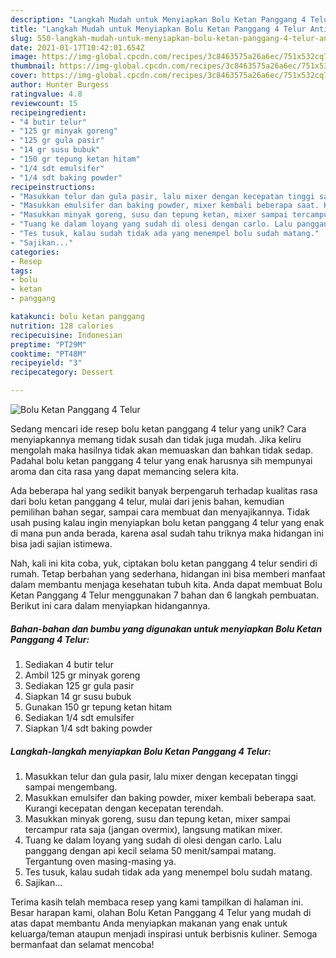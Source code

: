 ```yaml
---
description: "Langkah Mudah untuk Menyiapkan Bolu Ketan Panggang 4 Telur Anti Gagal"
title: "Langkah Mudah untuk Menyiapkan Bolu Ketan Panggang 4 Telur Anti Gagal"
slug: 550-langkah-mudah-untuk-menyiapkan-bolu-ketan-panggang-4-telur-anti-gagal
date: 2021-01-17T10:42:01.654Z
image: https://img-global.cpcdn.com/recipes/3c8463575a26a6ec/751x532cq70/bolu-ketan-panggang-4-telur-foto-resep-utama.jpg
thumbnail: https://img-global.cpcdn.com/recipes/3c8463575a26a6ec/751x532cq70/bolu-ketan-panggang-4-telur-foto-resep-utama.jpg
cover: https://img-global.cpcdn.com/recipes/3c8463575a26a6ec/751x532cq70/bolu-ketan-panggang-4-telur-foto-resep-utama.jpg
author: Hunter Burgess
ratingvalue: 4.8
reviewcount: 15
recipeingredient:
- "4 butir telur"
- "125 gr minyak goreng"
- "125 gr gula pasir"
- "14 gr susu bubuk"
- "150 gr tepung ketan hitam"
- "1/4 sdt emulsifer"
- "1/4 sdt baking powder"
recipeinstructions:
- "Masukkan telur dan gula pasir, lalu mixer dengan kecepatan tinggi sampai mengembang."
- "Masukkan emulsifer dan baking powder, mixer kembali beberapa saat. Kurangi kecepatan dengan kecepatan terendah."
- "Masukkan minyak goreng, susu dan tepung ketan, mixer sampai tercampur rata saja (jangan overmix), langsung matikan mixer."
- "Tuang ke dalam loyang yang sudah di olesi dengan carlo. Lalu panggang dengan api kecil selama 50 menit/sampai matang. Tergantung oven masing-masing ya."
- "Tes tusuk, kalau sudah tidak ada yang menempel bolu sudah matang."
- "Sajikan..."
categories:
- Resep
tags:
- bolu
- ketan
- panggang

katakunci: bolu ketan panggang 
nutrition: 128 calories
recipecuisine: Indonesian
preptime: "PT29M"
cooktime: "PT48M"
recipeyield: "3"
recipecategory: Dessert

---
```



![Bolu Ketan Panggang 4 Telur](https://img-global.cpcdn.com/recipes/3c8463575a26a6ec/751x532cq70/bolu-ketan-panggang-4-telur-foto-resep-utama.jpg)

Sedang mencari ide resep bolu ketan panggang 4 telur yang unik? Cara menyiapkannya memang tidak susah dan tidak juga mudah. Jika keliru mengolah maka hasilnya tidak akan memuaskan dan bahkan tidak sedap. Padahal bolu ketan panggang 4 telur yang enak harusnya sih mempunyai aroma dan cita rasa yang dapat memancing selera kita.

Ada beberapa hal yang sedikit banyak berpengaruh terhadap kualitas rasa dari bolu ketan panggang 4 telur, mulai dari jenis bahan, kemudian pemilihan bahan segar, sampai cara membuat dan menyajikannya. Tidak usah pusing kalau ingin menyiapkan bolu ketan panggang 4 telur yang enak di mana pun anda berada, karena asal sudah tahu triknya maka hidangan ini bisa jadi sajian istimewa.




Nah, kali ini kita coba, yuk, ciptakan bolu ketan panggang 4 telur sendiri di rumah. Tetap berbahan yang sederhana, hidangan ini bisa memberi manfaat dalam membantu menjaga kesehatan tubuh kita. Anda dapat membuat Bolu Ketan Panggang 4 Telur menggunakan 7 bahan dan 6 langkah pembuatan. Berikut ini cara dalam menyiapkan hidangannya.

<!--inarticleads1-->

##### Bahan-bahan dan bumbu yang digunakan untuk menyiapkan Bolu Ketan Panggang 4 Telur:

1. Sediakan 4 butir telur
1. Ambil 125 gr minyak goreng
1. Sediakan 125 gr gula pasir
1. Siapkan 14 gr susu bubuk
1. Gunakan 150 gr tepung ketan hitam
1. Sediakan 1/4 sdt emulsifer
1. Siapkan 1/4 sdt baking powder




<!--inarticleads2-->

##### Langkah-langkah menyiapkan Bolu Ketan Panggang 4 Telur:

1. Masukkan telur dan gula pasir, lalu mixer dengan kecepatan tinggi sampai mengembang.
1. Masukkan emulsifer dan baking powder, mixer kembali beberapa saat. Kurangi kecepatan dengan kecepatan terendah.
1. Masukkan minyak goreng, susu dan tepung ketan, mixer sampai tercampur rata saja (jangan overmix), langsung matikan mixer.
1. Tuang ke dalam loyang yang sudah di olesi dengan carlo. Lalu panggang dengan api kecil selama 50 menit/sampai matang. Tergantung oven masing-masing ya.
1. Tes tusuk, kalau sudah tidak ada yang menempel bolu sudah matang.
1. Sajikan...




Terima kasih telah membaca resep yang kami tampilkan di halaman ini. Besar harapan kami, olahan Bolu Ketan Panggang 4 Telur yang mudah di atas dapat membantu Anda menyiapkan makanan yang enak untuk keluarga/teman ataupun menjadi inspirasi untuk berbisnis kuliner. Semoga bermanfaat dan selamat mencoba!
